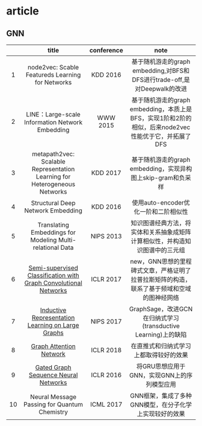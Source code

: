 # article


## GNN


|      | title |conference | note |
| :----: |  :----------------------------------------------------------: | :--------: | :-------: |
| 1    |       node2vec: Scable Featureds Learning for Networks       |  KDD 2016  | 基于随机游走的graph embedding,对BFS和DFS进行trade-off,是对Deepwalk的改进 |
| 2    |       LINE：Large-scale Information Network Embedding        |  WWW 2015  | 基于随机游走的graph embedding，本质上是BFS，实现1阶和2阶的相似，后来node2vec性能优于它，并拓展了DFS|
| 3    | metapath2vec: Scalable Representation Learning for Heterogeneous Networks |  KDD 2017  |  基于随机游走的graph embedding，实现异构图上skip-gram和负采样|
| 4    |              Structural Deep Network Embedding               |  KDD 2016  |    使用auto-encoder优化一阶和二阶相似性       |
| 5    |  Translating Embeddings for Modeling Multi-relational Data   | NIPS 2013  | 知识图谱经典方法，将实体和关系抽象成矩阵计算相似性，并构造知识图谱中的三元组  |
| 6    | [Semi-supervised Classification with Graph Convolutional Networks](https://git.cuccs.cn/migr/multi_interest/-/blob/master/%E5%91%A8%E6%8A%A5/GNN/Semi-supervised_Classification_with_Graph_Convolutional_Networks.pdf) | ICLR 2017  |    new，GNN思想的里程碑式文章，严格证明了拉普拉斯矩阵的构造，联系了基于频域和空域的图神经网络    |
| 7    |      [Inductive Representation Learning on Large Graphs](https://git.cuccs.cn/migr/multi_interest/-/blob/master/%E5%91%A8%E6%8A%A5/GNN/Inductive_Representation_Learning_on_Large_Graphs.pdf)       | NIPS 2017  |   GraphSage，改进GCN在归纳式学习(transductive Learning)上的缺陷        |
| 8    |                   [Graph Attention Network](https://git.cuccs.cn/migr/multi_interest/-/blob/master/%E5%91%A8%E6%8A%A5/GNN/Graph_Attention_Network.pdf)                    | ICLR 2018  |       在直推式和归纳式学习上都取得较好的效果    |
| 9    |             [Gated Graph Sequence Neural Networks](https://git.cuccs.cn/migr/multi_interest/-/blob/master/%E5%91%A8%E6%8A%A5/GNN/Gated_Graph_Sequence_Neural_Networks.md)             | ICLR 2016  |         将GRU思想应用于GNN，实现GNN上的序列模型应用  |
| 10   |         Neural Message Passing for Quantum Chemistry         | ICML 2017  |      GNN框架，集成了多种GNN模型，在分子化学上实现较好的效果     |
